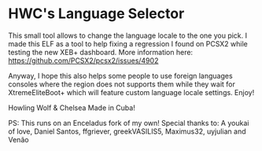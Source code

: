 # HWC's Language Selector
This small tool allows to change the language locale to the one you pick.
I made this ELF as a tool to help fixing a regression I found on PCSX2 while testing the new XEB+ dashboard. More information here: https://github.com/PCSX2/pcsx2/issues/4902

Anyway, I hope this also helps some people to use foreign languages consoles where the region does not supports them while they wait for XtremeEliteBoot+ which will feature custom language locale settings. Enjoy!

Howling Wolf & Chelsea
Made in Cuba!

PS: This runs on an Enceladus fork of my own!
Special thanks to: A youkai of love, Daniel Santos, ffgriever, greekVASILIS5, Maximus32, uyjulian and Venão
